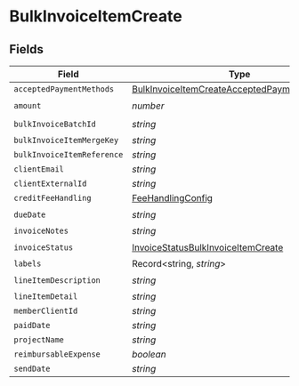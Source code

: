 # BulkInvoiceItemCreate


## Fields

| Field                                                                                                               | Type                                                                                                                | Required                                                                                                            | Description                                                                                                         |
| ------------------------------------------------------------------------------------------------------------------- | ------------------------------------------------------------------------------------------------------------------- | ------------------------------------------------------------------------------------------------------------------- | ------------------------------------------------------------------------------------------------------------------- |
| `acceptedPaymentMethods`                                                                                            | [BulkInvoiceItemCreateAcceptedPaymentMethods](../../models/shared/bulkinvoiceitemcreateacceptedpaymentmethods.md)[] | :heavy_minus_sign:                                                                                                  | N/A                                                                                                                 |
| `amount`                                                                                                            | *number*                                                                                                            | :heavy_check_mark:                                                                                                  | N/A                                                                                                                 |
| `bulkInvoiceBatchId`                                                                                                | *string*                                                                                                            | :heavy_check_mark:                                                                                                  | N/A                                                                                                                 |
| `bulkInvoiceItemMergeKey`                                                                                           | *string*                                                                                                            | :heavy_minus_sign:                                                                                                  | N/A                                                                                                                 |
| `bulkInvoiceItemReference`                                                                                          | *string*                                                                                                            | :heavy_minus_sign:                                                                                                  | N/A                                                                                                                 |
| `clientEmail`                                                                                                       | *string*                                                                                                            | :heavy_minus_sign:                                                                                                  | N/A                                                                                                                 |
| `clientExternalId`                                                                                                  | *string*                                                                                                            | :heavy_minus_sign:                                                                                                  | N/A                                                                                                                 |
| `creditFeeHandling`                                                                                                 | [FeeHandlingConfig](../../models/shared/feehandlingconfig.md)                                                       | :heavy_minus_sign:                                                                                                  | N/A                                                                                                                 |
| `dueDate`                                                                                                           | *string*                                                                                                            | :heavy_check_mark:                                                                                                  | N/A                                                                                                                 |
| `invoiceNotes`                                                                                                      | *string*                                                                                                            | :heavy_minus_sign:                                                                                                  | N/A                                                                                                                 |
| `invoiceStatus`                                                                                                     | [InvoiceStatusBulkInvoiceItemCreate](../../models/shared/invoicestatusbulkinvoiceitemcreate.md)                     | :heavy_check_mark:                                                                                                  | N/A                                                                                                                 |
| `labels`                                                                                                            | Record<string, *string*>                                                                                            | :heavy_minus_sign:                                                                                                  | N/A                                                                                                                 |
| `lineItemDescription`                                                                                               | *string*                                                                                                            | :heavy_check_mark:                                                                                                  | N/A                                                                                                                 |
| `lineItemDetail`                                                                                                    | *string*                                                                                                            | :heavy_minus_sign:                                                                                                  | N/A                                                                                                                 |
| `memberClientId`                                                                                                    | *string*                                                                                                            | :heavy_minus_sign:                                                                                                  | N/A                                                                                                                 |
| `paidDate`                                                                                                          | *string*                                                                                                            | :heavy_minus_sign:                                                                                                  | N/A                                                                                                                 |
| `projectName`                                                                                                       | *string*                                                                                                            | :heavy_minus_sign:                                                                                                  | N/A                                                                                                                 |
| `reimbursableExpense`                                                                                               | *boolean*                                                                                                           | :heavy_minus_sign:                                                                                                  | N/A                                                                                                                 |
| `sendDate`                                                                                                          | *string*                                                                                                            | :heavy_minus_sign:                                                                                                  | N/A                                                                                                                 |